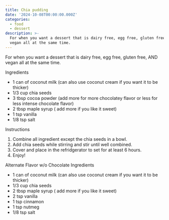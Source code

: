 ```yaml
---
title: Chia pudding
date: '2024-10-08T00:00:00.000Z'
categories:
  - food
  - dessert
description: >-
  For when you want a dessert that is dairy free, egg free, gluten free, AND
  vegan all at the same time.
---
```

For when you want a dessert that is dairy free, egg free, gluten free, AND vegan all at the same time.


Ingredients
- 1 can of coconut milk (can also use coconut cream if you want it to be thicker)
- 1/3 cup chia seeds
- 3 tbsp cocoa powder (add more for more chocolatey flavor or less for less intense chocolate flavor)
- 2 tbsp maple syrup ( add more if you like it sweet)
- 1 tsp vanilla
- 1/8 tsp salt 



Instructions
1. Combine all ingredient except the chia seeds in a bowl.
2. Add chia seeds while stirring and stir until well combined.
3. Cover and place in the refridgerator to set for at least 6 hours. 
4. Enjoy! 


Alternate Flavor w/o Chocolate
Ingredients
- 1 can of coconut milk (can also use coconut cream if you want it to be thicker)
- 1/3 cup chia seeds
- 2 tbsp maple syrup ( add more if you like it sweet)
- 2 tsp vanilla
- 1 tsp cinnamon
- 1 tsp nutmeg
- 1/8 tsp salt
